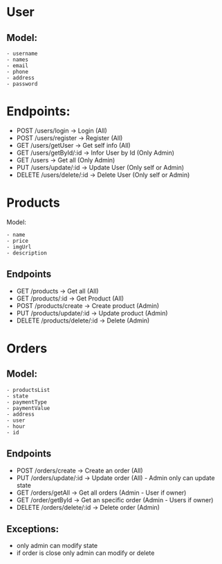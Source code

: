 # User

## Model:

```
- username
- names
- email
- phone
- address
- password
```

# Endpoints:

- POST /users/login -> Login (All)
- POST /users/register -> Register (All)
- GET /users/getUser -> Get self info (All)
- GET /users/getById/:id -> Infor User by Id (Only Admin)
- GET /users -> Get all (Only Admin)
- PUT /users/update/:id -> Update User (Only self or Admin)
- DELETE /users/delete/:id -> Delete User (Only self or Admin)

# Products

Model:

```
- name
- price
- imgUrl
- description
```

## Endpoints

- GET /products -> Get all (All)
- GET /products/:id -> Get Product (All)
- POST /products/create -> Create product (Admin)
- PUT /products/update/:id -> Update product (Admin)
- DELETE /products/delete/:id -> Delete (Admin)

# Orders

## Model:

```
- productsList
- state
- paymentType
- paymentValue
- address
- user
- hour
- id
```

## Endpoints

- POST /orders/create -> Create an order (All)
- PUT /orders/update/:id -> Update order (All) - Admin only can update state
- GET /orders/getAll -> Get all orders (Admin - User if owner)
- GET /order/getById -> Get an specific order (Admin - Users if owner)
- DELETE /orders/delete/:id -> Delete order (Admin)

## Exceptions:

- only admin can modify state
- if order is close only admin can modify or delete
